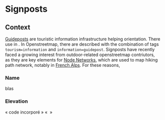 # Signposts
## Context
[Guideposts](https://wiki.openstreetmap.org/wiki/Tag:information%3Dguidepost) are touristic information infrastructure helping orientation. There use in . In Openstreetmap, there are described with the combination of tags `tourism=information` and `information=guidepost`. Signposts have recently faced a growing interest from outdoor-related openstreetmap contriutors, as they are key elements for [Node Networks](https://wiki.openstreetmap.org/wiki/Node_Networks), which are used to map hiking path network, notably in [French Alps](https://knooppuntnet.nl/en/map/hiking?position=45.18829306,5.89704611,13). For these reasons, 
### Name
blas
### Elevation


« code incorporé »
«  »
